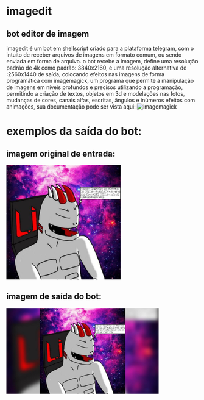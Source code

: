 # imagedit
## bot editor de imagem
imagedit é um bot em shellscript criado para a plataforma telegram, com o intuito de receber arquivos de imagens em formato comum, ou sendo enviada em forma de arquivo.
o bot recebe a imagem, define uma resolução padrão de 4k como padrão: 3840x2160, e uma resolução alternativa de :2560x1440 de saída, colocando efeitos nas imagens de forma programática com imagemagick, um programa que permite a manipulação de imagens em níveis profundos e precisos utilizando a programação, permitindo a criação de textos, objetos em 3d e modelações nas fotos, mudanças de cores, canais alfas, escritas, ângulos e inúmeros efeitos com animações, sua documentação pode ser vista aqui:
![imagemagick](https://www.imagemagick.org/Usage/)
# exemplos da saída do bot:
## imagem original de entrada:

<p float="left">
<img src="imagem1.png" width="300px">
</p>

## imagem de saída do bot:

<p float="left">
<img src="imagem2.png" width="400px">
</p>
